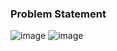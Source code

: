 ### Problem Statement

![image](https://user-images.githubusercontent.com/36649115/39154680-f6e5bf0c-4703-11e8-96a0-0afbfd372fa1.png)
![image](https://user-images.githubusercontent.com/36649115/39154721-18846bcc-4704-11e8-9c95-95f61732115e.png)
